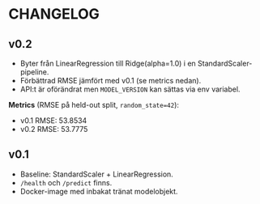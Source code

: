 # CHANGELOG

## v0.2
- Byter från LinearRegression till Ridge(alpha=1.0) i en StandardScaler-pipeline.
- Förbättrad RMSE jämfört med v0.1 (se metrics nedan).
- API:t är oförändrat men `MODEL_VERSION` kan sättas via env variabel.

**Metrics** (RMSE på held-out split, `random_state=42`):

- v0.1 RMSE: 53.8534
- v0.2 RMSE: 53.7775

## v0.1
- Baseline: StandardScaler + LinearRegression.
- `/health` och `/predict` finns.
- Docker-image med inbakat tränat modelobjekt.